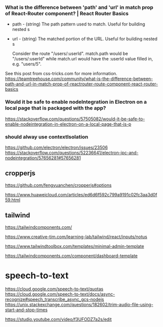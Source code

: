 ### What is the difference between 'path' and 'url' in match prop of React-Router <Route> component? | React Router Basics

- path - (string) The path pattern used to match. Useful for building nested <Route>s
- url - (string) The matched portion of the URL. Useful for building nested <Link>s

  Consider the route "/users/:userId". match.path would be "/users/:userId" while match.url would have the :userId value filled in, e.g. "users/5".

See this post from css-tricks.com for more information.
https://teamtreehouse.com/community/what-is-the-difference-between-path-and-url-in-match-prop-of-reactrouter-route-component-react-router-basics

### Would it be safe to enable nodeIntegration in Electron on a local page that is packaged with the app?

https://stackoverflow.com/questions/57505082/would-it-be-safe-to-enable-nodeintegration-in-electron-on-a-local-page-that-is-p

### should alway use contextIsolation

https://github.com/electron/electron/issues/23506
https://stackoverflow.com/questions/52236641/electron-ipc-and-nodeintegration/57656281#57656281

## cropperjs

https://github.com/fengyuanchen/cropperjs#options

https://www.huaweicloud.com/articles/ed6d6f592c799a9191c02fc3aa3d0f59.html

## tailwind

https://tailwindcomponents.com/

https://www.creative-tim.com/learning-lab/tailwind/react/inputs/notus

https://www.tailwindtoolbox.com/templates/minimal-admin-template

https://tailwindcomponents.com/component/dashboard-template


# speech-to-text

https://cloud.google.com/speech-to-text/quotas
https://cloud.google.com/speech-to-text/docs/async-recognize#speech_transcribe_async_gcs-nodejs
https://unix.stackexchange.com/questions/182602/trim-audio-file-using-start-and-stop-times

https://studio.youtube.com/video/f3UFODZ7a2s/edit
